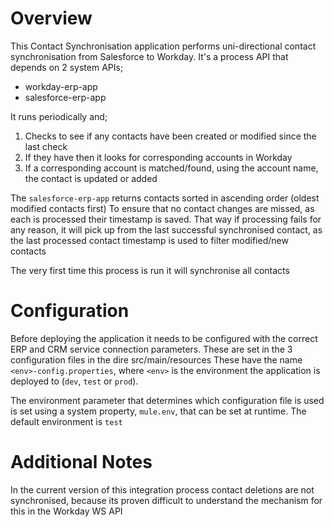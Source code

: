 # Overview
This Contact Synchronisation application performs uni-directional contact synchronisation from Salesforce to Workday. It's a process API that depends on 2 system APIs;

 - workday-erp-app   
 - salesforce-erp-app

It runs periodically and;

 1. Checks to see if any contacts have been created or modified since
    the last check 
 2. If they have then it looks for corresponding accounts
    in Workday 
 3. If a corresponding account is matched/found, using the
    account name, the contact is updated or added

The `salesforce-erp-app` returns contacts sorted in ascending order (oldest modified contacts first) To ensure that no contact changes are missed,  as each is processed their timestamp is saved. That way if processing fails for any reason, it will pick up from the last successful synchronised contact, as the last processed contact timestamp is used to filter modified/new contacts

The very first time this process is run it will synchronise all contacts

# Configuration
Before deploying the application it needs to be configured with the correct ERP and CRM service connection parameters. These are set in the 3 configuration files in the dire src/main/resources These  have the name `<env>-config.properties`, where `<env>` is the environment the application is deployed to (`dev`, `test` or `prod`).

The environment parameter that determines which configuration file is used is set using a system property, `mule.env`, that can be set at runtime. The default environment is `test`

# Additional Notes
In the current version of this integration process contact deletions are not synchronised, because its proven difficult to understand the mechanism for this in the Workday WS API